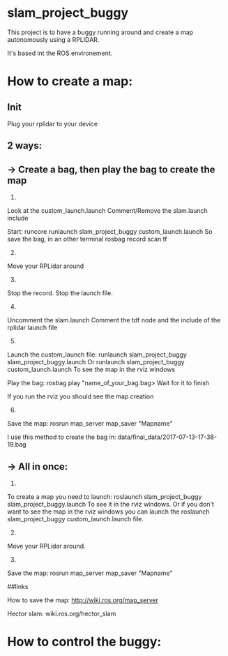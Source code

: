 # slam_project_buggy

This project is to have a buggy running around and create a map autonomously using a RPLIDAR.

It's based int the ROS environement.



# How to create a map:

## Init
Plug your rplidar to your device

## 2 ways:
## -> Create a bag, then play the bag to create the map

1. 
Look at the custom_launch.launch
Comment/Remove the slam.launch include

Start:
	runcore
	runlaunch slam_project_buggy custom_launch.launch
So save the bag, in an other terminal
	rosbag record scan tf


2. 
Move your RPLidar around


3. 
Stop the record.
Stop the launch file.


4.
Uncomment the slam.launch
Comment the tdf node and the include of the rplidar launch file

5.
Launch the custom_launch file:
	runlaunch slam_project_buggy slam_project_buggy.launch
Or 
	runlaunch slam_project_buggy custom_launch.launch
To see the map in the rviz windows

Play the bag:
	rosbag play "name_of_your_bag.bag>
Wait for it to finish

If you run the rviz you should see the map creation

6.
Save the map:
	rosrun map_server map_saver "Mapname"


I use this method to create the bag in: data/final_data/2017-07-13-17-38-19.bag


## -> All in once:

1.
To create a map you need to launch: 
	roslaunch slam_project_buggy slam_project_buggy.launch
To see it in the rviz windows.
Or if you don't want to see the map in the rviz windows you can launch the 
	roslaunch slam_project_buggy custom_launch.launch
file.

2. 
Move your RPLidar around.

3.
Save the map:
	rosrun map_server map_saver "Mapname"


##links


How to save the map:
http://wiki.ros.org/map_server

Hector slam:
wiki.ros.org/hector_slam



# How to control the buggy:

